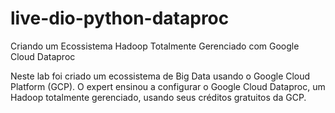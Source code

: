 # live-dio-python-dataproc
Criando um Ecossistema Hadoop Totalmente Gerenciado com Google Cloud Dataproc

Neste lab foi criado um ecossistema de Big Data usando o Google Cloud Platform (GCP). O expert ensinou a configurar o Google Cloud Dataproc, um Hadoop totalmente gerenciado, usando seus créditos gratuitos da GCP.
